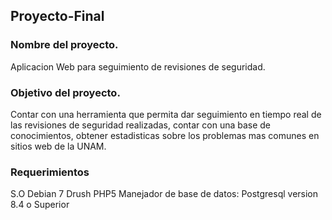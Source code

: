 ## Proyecto-Final
### Nombre del proyecto.
Aplicacion Web para seguimiento de revisiones de seguridad.
### Objetivo del proyecto.
Contar con una herramienta que permita dar seguimiento en tiempo real de las revisiones de seguridad realizadas, contar con una base de conocimientos, obtener estadisticas sobre los problemas mas comunes en sitios web de la UNAM.

### Requerimientos
S.O Debian 7
Drush
PHP5
Manejador de base de datos: Postgresql version 8.4 o Superior
